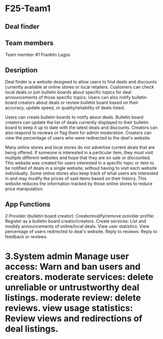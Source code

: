 # F25-Team1


## Deal finder

## Team members

Team member #1 Franklin Lagos


## Desription

Deal finder is a website designed to allow users to find deals and discounts currently available at online stores or local retailers. Customers can check local deals or join bulletin boards about specific topics for deal announcements of those specific topics. Users can also notify bulletin board creators about deals or review bulletin board based on their accuracy, update speed, or quality/reliability of deals listed.

Users can create bulletin boards to notify about deals. Bulletin board creators can update the list of deals currently displayed to their bulletin board to keep it up to date with the latest deals and discounts. Creators can also respond to reviews or flag them for admin moderation. Creators can view the percentage of users who were redirected to the deal's website.

Many online stores and local stores do not advertise current deals that are being offered. If someone is interested in a particular item, they must visit multiple different websites and hope that they are on sale or discounted. 
This website was created for users interested in a specific topic or item to be notified of deals in a single website, without having to visit each website individually. Some online stores also keep track of what users are interested in and may modify the prices of said items based on their history. This website reduces the information tracked by those online stores to reduce price manipulation.

## App Functions


2.Provider (bulletin board creator):
    Create/modify/remove provider profile: Register as a bulletin board creator/creators.
    Create services: List and modidy announcements of online/local deals.
    View user statistics: View percentage of users redirected to deal's website.
    Reply to reviews: Reply to feedback or reviews.

3.System admin
    Manage user access: Warn and ban users and creators.
    moderate services: delete unreliable or untrustworthy deal listings.
    moderate review: delete reviews.
    view usage statistics: Review views and redirections of deal listings.
=======

